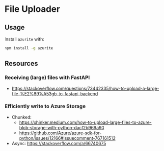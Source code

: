 # File Uploader

## Usage

Install `azurite` with:
```bash
npm install -g azurite
```

## Resources


### Receiving (large) files with FastAPI

- https://stackoverflow.com/questions/73442335/how-to-upload-a-large-file-%E2%89%A53gb-to-fastapi-backend

### Efficiently write to Azure Storage

- Chunked: 
  - https://xhinker.medium.com/how-to-upload-large-files-to-azure-blob-storage-with-python-dacf2b969a90
  - https://github.com/Azure/azure-sdk-for-python/issues/12166#issuecomment-767161512
- Async: https://stackoverflow.com/a/66740675
